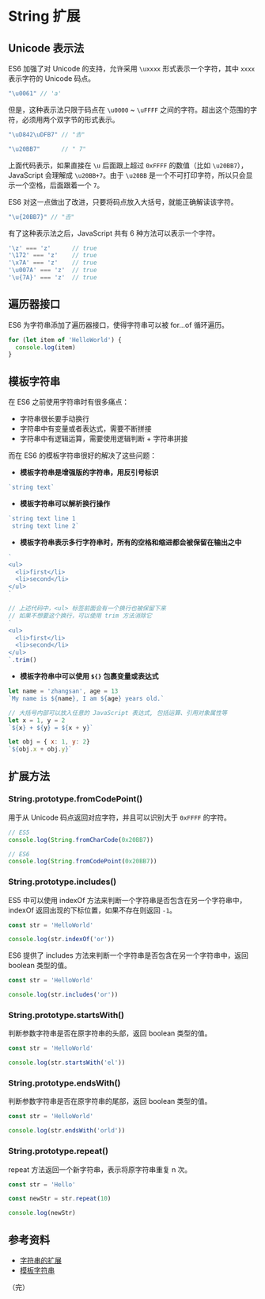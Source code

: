 # String 扩展

## Unicode 表示法

ES6 加强了对 Unicode 的支持，允许采用 `\uxxxx` 形式表示一个字符，其中 `xxxx` 表示字符的 Unicode 码点。

```javascript
"\u0061" // 'a'
```

但是，这种表示法只限于码点在 `\u0000` ~ `\uFFFF` 之间的字符。超出这个范围的字符，必须用两个双字节的形式表示。

```javascript
"\uD842\uDFB7" // "𠮷"

"\u20BB7"      // " 7"
```

上面代码表示，如果直接在 `\u` 后面跟上超过 `0xFFFF` 的数值（比如 `\u20BB7`），JavaScript 会理解成 `\u20BB+7`。由于 `\u20BB` 是一个不可打印字符，所以只会显示一个空格，后面跟着一个 `7`。

ES6 对这一点做出了改进，只要将码点放入大括号，就能正确解读该字符。

```javascript
"\u{20BB7}" // "𠮷"
```

有了这种表示法之后，JavaScript 共有 6 种方法可以表示一个字符。

```javascript
'\z' === 'z'      // true
'\172' === 'z'    // true
'\x7A' === 'z'    // true
'\u007A' === 'z'  // true
'\u{7A}' === 'z'  // true
```

## 遍历器接口

ES6 为字符串添加了遍历器接口，使得字符串可以被 for...of 循环遍历。

```javascript
for (let item of 'HelloWorld') {
  console.log(item)
}
```

## 模板字符串

在 ES6 之前使用字符串时有很多痛点：

* 字符串很长要手动换行
* 字符串中有变量或者表达式，需要不断拼接
* 字符串中有逻辑运算，需要使用逻辑判断 + 字符串拼接

而在 ES6 的模板字符串很好的解决了这些问题：

* **模板字符串是增强版的字符串，用反引号标识**

```javascript
`string text`
```

* **模板字符串可以解析换行操作**

```javascript
`string text line 1
 string text line 2`
```

* **模板字符串表示多行字符串时，所有的空格和缩进都会被保留在输出之中**

```javascript
`
<ul>
  <li>first</li>
  <li>second</li>
</ul>
`

// 上述代码中，<ul> 标签前面会有一个换行也被保留下来
// 如果不想要这个换行，可以使用 trim 方法消除它
`
<ul>
  <li>first</li>
  <li>second</li>
</ul>
`.trim()
```

* **模板字符串中可以使用 `${}` 包裹变量或表达式**

```javascript
let name = 'zhangsan', age = 13
`My name is ${name}, I am ${age} years old.`

// 大括号内部可以放入任意的 JavaScript 表达式, 包括运算、引用对象属性等
let x = 1, y = 2
`${x} + ${y} = ${x + y}`

let obj = { x: 1, y: 2}
`${obj.x + obj.y}`
```

## 扩展方法

### String.prototype.fromCodePoint()

用于从 Unicode 码点返回对应字符，并且可以识别大于 `0xFFFF` 的字符。

```javascript
// ES5
console.log(String.fromCharCode(0x20BB7))

// ES6
console.log(String.fromCodePoint(0x20BB7))
```

### String.prototype.includes()

ES5 中可以使用 indexOf 方法来判断一个字符串是否包含在另一个字符串中，indexOf 返回出现的下标位置，如果不存在则返回 `-1`。

```javascript
const str = 'HelloWorld'

console.log(str.indexOf('or'))
```

ES6 提供了 includes 方法来判断一个字符串是否包含在另一个字符串中，返回 boolean 类型的值。

```javascript
const str = 'HelloWorld'

console.log(str.includes('or'))
```

### String.prototype.startsWith()

判断参数字符串是否在原字符串的头部，返回 boolean 类型的值。

```javascript
const str = 'HelloWorld'

console.log(str.startsWith('el'))
```

### String.prototype.endsWith()

判断参数字符串是否在原字符串的尾部，返回 boolean 类型的值。

```javascript
const str = 'HelloWorld'

console.log(str.endsWith('orld'))
```

### String.prototype.repeat()

repeat 方法返回一个新字符串，表示将原字符串重复 n 次。

```javascript
const str = 'Hello'

const newStr = str.repeat(10)

console.log(newStr)
```

## 参考资料

* [字符串的扩展](https://es6.ruanyifeng.com/#docs/string)
* [模板字符串](https://developer.mozilla.org/zh-CN/docs/Web/JavaScript/Reference/Template_literals)

（完）
